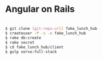 # Angular on Rails
#
```sh
$ git clone [git-repo-url] fake_lunch_hub
$ createuser -P -s -e fake_lunch_hub
$ rake db:create
$ rake secret
$ cd fake_lunch_hub/client
$ gulp serve:full-stack
```
